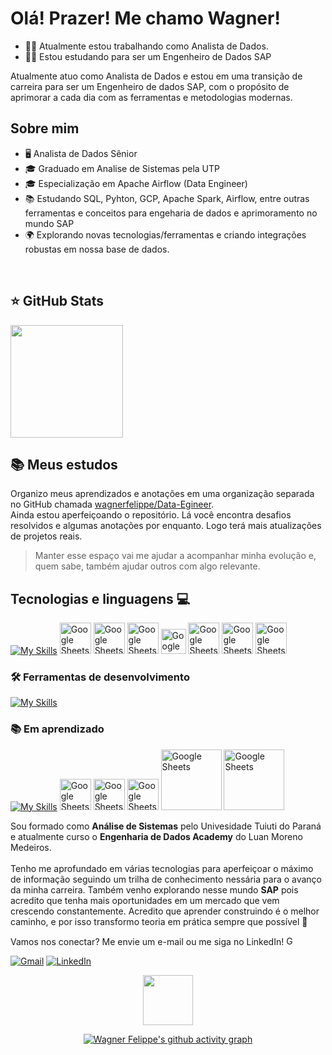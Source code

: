 # Olá! Prazer! Me chamo Wagner!
- 👨‍💻 Atualmente estou trabalhando como Analista de Dados.
- 👨‍🎓 Estou estudando para ser um Engenheiro de Dados SAP

<p align="left">
  Atualmente atuo como Analista de Dados e estou em uma transição de carreira para ser um Engenheiro de dados SAP, com o propósito de aprimorar a cada dia com as ferramentas e metodologias modernas. <br>
</p>

## Sobre mim

- 🖥️ Analista de Dados Sênior
- 🎓 Graduado em Analise de Sistemas pela UTP
- 🎓 Especialização em Apache Airflow (Data Engineer)
- 📚 Estudando SQL, Pyhton, GCP, Apache Spark, Airflow, entre outras ferramentas e conceitos para engeharia de dados e aprimoramento no mundo SAP
- 🌍 Explorando novas tecnologias/ferramentas e criando integrações robustas em nossa base de dados.


<br>

## ⭐ GitHub Stats
<a href="https://github.com/wagnerfelippe">
  <img height="180em" src="https://github-readme-stats.vercel.app/api?username=wagnerfelippe&show_icons=true&theme=merko&include_all_commits=true&count_private=true&cache_buster=3"/>
</a>


## 📚 Meus estudos
Organizo meus aprendizados e anotações em uma organização separada no GitHub chamada [wagnerfelippe/Data-Egineer](https://github.com/wagnerfelippe/Data-Engineer).  
Ainda estou aperfeiçoando o repositório. Lá você encontra desafios resolvidos e algumas anotações por enquanto. Logo terá mais atualizações de projetos reais.

> Manter esse espaço vai me ajudar a acompanhar minha evolução e, quem sabe, também ajudar outros com algo relevante.



## Tecnologias e linguagens 💻

[![My Skills](https://skillicons.dev/icons?i=gcp,py)](https://skillicons.dev) 
[](https://skillicons.dev) <img src="https://cdn-icons-png.flaticon.com/512/8422/8422322.png" width="50" alt="Google Sheets"> 
[](https://skillicons.dev) <img src="https://pentahobrazil.wordpress.com/wp-content/uploads/2013/12/pentaho-logo.png" width="50" alt="Google Sheets"> 
[](https://skillicons.dev) <img src="https://img.icons8.com/color/48/google-sheets.png" width="50" alt="Google Sheets"> 
[](https://skillicons.dev) <img src="https://images.icon-icons.com/2699/PNG/512/google_analytics_logo_icon_171061.png" width="40" alt="Google Sheets"> 
[](https://skillicons.dev) <img src="https://avatars.githubusercontent.com/u/59758427?s=200&v=4" width="50" alt="Google Sheets"> 
[](https://skillicons.dev) <img src="https://pbs.twimg.com/profile_images/1773069786097897473/xtAG4MtF_400x400.jpg" width="50" alt="Google Sheets"> 
[](https://skillicons.dev) <img src="https://scontent.fbfh23-1.fna.fbcdn.net/v/t39.30808-6/440946465_958666032929114_1654066821798553512_n.jpg?_nc_cat=104&ccb=1-7&_nc_sid=6ee11a&_nc_ohc=MRzgU2aOoN4Q7kNvwGF2QgY&_nc_oc=AdlcuAKKilTpHb-ma8IlpQZ4kdi9j9mMTPm_tALx3EJq2sID902ltIjbkhJpg_YcQabUK5C5Q9m2q0wjr60HDY-c&_nc_zt=23&_nc_ht=scontent.fbfh23-1.fna&_nc_gid=EHmslW_YnqzUXUstZQo-ew&oh=00_AfRYp4KfwUYorrKPyjaPRY6ki2A16WzK2BwOHXUwTrWCGw&oe=687DD16A" width="50" alt="Google Sheets"> 



### 🛠️ Ferramentas de desenvolvimento
[![My Skills](https://skillicons.dev/icons?i=git,github,vscode)](https://skillicons.dev)


### 📚 Em aprendizado
[![My Skills](https://skillicons.dev/icons?i=docker)](https://skillicons.dev) 
[](https://skillicons.dev) <img src="https://github.com/user-attachments/assets/3fda731e-5e8e-4ec4-aa6d-d63dd85dbb68" width="50" alt="Google Sheets">
[](https://skillicons.dev) <img src="https://github.com/user-attachments/assets/87521341-aae7-4988-939a-8f5d0f7f9fdc" width="50" alt="Google Sheets">
[](https://skillicons.dev) <img src="https://github.com/user-attachments/assets/cc4bfe06-afd3-4958-ad95-3a05fe756721" width="50" alt="Google Sheets">
[](https://skillicons.dev) <img src="https://upload.wikimedia.org/wikipedia/commons/thumb/8/8f/SAP-Logo.svg/743px-SAP-Logo.svg.png?20241103115117" width="97" alt="Google Sheets">
[](https://skillicons.dev) <img src="https://community.sap.com/legacyfs/online/storage/blog_attachments/2023/09/ABAP_Cloud_Logo.png" width="97" alt="Google Sheets">


<p align="left"> 
  Sou formado como <strong>Análise de Sistemas</strong> pelo Univesidade Tuiuti do Paraná e atualmente curso o <strong>Engenharia de Dados Academy</strong> do Luan Moreno Medeiros.<br><br>
  Tenho me aprofundado em várias tecnologias para aperfeiçoar o máximo de informação seguindo um trilha de conhecimento nessária para o avanço da minha carreira. Também venho explorando nesse mundo <strong>SAP</strong> pois acredito que tenha mais oportunidades em um mercado que vem crescendo constantemente.
  Acredito que aprender construindo é o melhor caminho, e por isso transformo teoria em prática sempre que possível 🚀
</p>

<p align="left">
  Vamos nos conectar? Me envie um e-mail ou me siga no LinkedIn! <img src="https://cdn-icons-png.flaticon.com/512/7286/7286142.png" width="15" alt="Google Sheets">
</p>

<p align="left">
  <a href="https://mail.google.com/mail/?view=cm&fs=1&to=wag3ipi@gmail.com" title="Gmail">
  <img src="https://img.shields.io/badge/-Gmail-FF0000?style=flat-square&labelColor=FF0000&logo=gmail&logoColor=white&link=LINK-DO-SEU-GMAIL" alt="Gmail"/></a>
  <a href="https://www.linkedin.com/in/wagner-felippe-data/" title="LinkedIn">
  <img src="https://img.shields.io/badge/-Linkedin-0e76a8?style=flat-square&logo=Linkedin&logoColor=white&link=LINK-DO-SEU-LINKEDIN" alt="LinkedIn"/></a>
</p>



<div align="center">
  <img src="https://visitor-badge.laobi.icu/badge?page_id=wagnerfelippe.wagnerfelippe&left_color=green&right_color=darkgreen&cache_buster=1" width="80" />
</div>

<div align="center">
  
  [![Wagner Felippe's github activity graph](https://github-readme-activity-graph.vercel.app/graph?username=wagnerfelippe&bg_color=0d1117&color=fffffe&line=228B22&point=228B22&area=true&area_color=ADFF2F&hide_border=true&cache_buster=123)](https://github.com/ashutosh00710/github-readme-activity-graph)



